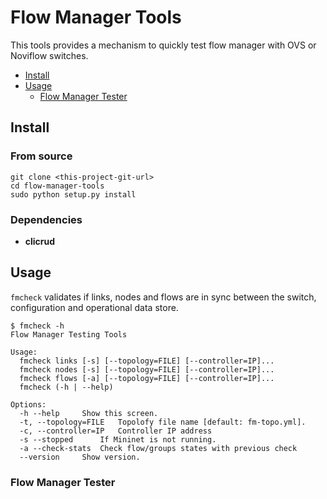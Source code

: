 # Flow Manager Tools

This tools provides a mechanism to quickly test flow manager with OVS or Noviflow switches.

- [Install](#install)
- [Usage](#usage)
  - [Flow Manager Tester](flow-manager-tester)

## Install

### From source

```
git clone <this-project-git-url>
cd flow-manager-tools
sudo python setup.py install
```

### Dependencies

* **clicrud**

## Usage

`fmcheck` validates if links, nodes and flows are in sync between the switch, configuration and operational data store.

```
$ fmcheck -h
Flow Manager Testing Tools

Usage:
  fmcheck links [-s] [--topology=FILE] [--controller=IP]...
  fmcheck nodes [-s] [--topology=FILE] [--controller=IP]...
  fmcheck flows [-a] [--topology=FILE] [--controller=IP]...
  fmcheck (-h | --help)

Options:
  -h --help     Show this screen.
  -t, --topology=FILE   Topolofy file name [default: fm-topo.yml].
  -c, --controller=IP   Controller IP address
  -s --stopped      If Mininet is not running.
  -a --check-stats  Check flow/groups states with previous check
  --version     Show version.
```

### Flow Manager Tester
